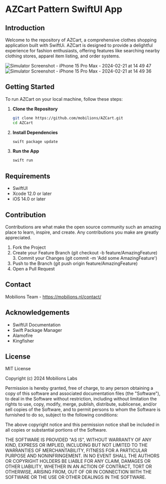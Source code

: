 # AZCart Pattern SwiftUI App

## Introduction
Welcome to the repository of AZCart, a comprehensive clothes shopping application built with SwiftUi. AZCart is designed to provide a delightful experience for fashion enthusiasts, offering features like searching nearby clothing stores, apparel item listing, and order systems.

![Simulator Screenshot - iPhone 15 Pro Max - 2024-02-21 at 14 49 47](https://github.com/mobilions/AZCart/assets/157694856/e3623591-c9d6-4ae8-90fb-7834fa7a508f)
![Simulator Screenshot - iPhone 15 Pro Max - 2024-02-21 at 14 49 36](https://github.com/mobilions/AZCart/assets/157694856/2abd03c0-f6bf-4f5e-bc98-3761974f0847)

## Getting Started
To run AZCart on your local machine, follow these steps:

1. **Clone the Repository**
    ```bash
    git clone https://github.com/mobilions/AZCart.git
    cd AZCart
    ```

2. **Install Dependencies**
    ```bash
    swift package update
    ```

3. **Run the App**
    ```bash
    swift run
    ```

## Requirements
- SwiftUI
- Xcode 12.0 or later
- iOS 14.0 or later

## Contribution
Contributions are what make the open source community such an amazing place to learn, inspire, and create. Any contributions you make are greatly appreciated.

1. Fork the Project
2. Create your Feature Branch (git checkout -b feature/AmazingFeature)
3. Commit your Changes (git commit -m 'Add some AmazingFeature')
4. Push to the Branch (git push origin feature/AmazingFeature)
5. Open a Pull Request

## Contact
Mobilions Team - https://mobilions.nl/contact/

## Acknowledgements
- SwiftUI Documentation
- Swift Package Manager
- Alamofire
- Kingfisher

## License
MIT License

Copyright (c) 2024 Mobilions Labs

Permission is hereby granted, free of charge, to any person obtaining a copy of this software and associated documentation files (the "Software"), to deal in the Software without restriction, including without limitation the rights to use, copy, modify, merge, publish, distribute, sublicense, and/or sell copies of the Software, and to permit persons to whom the Software is furnished to do so, subject to the following conditions:

The above copyright notice and this permission notice shall be included in all copies or substantial portions of the Software.

THE SOFTWARE IS PROVIDED "AS IS", WITHOUT WARRANTY OF ANY KIND, EXPRESS OR IMPLIED, INCLUDING BUT NOT LIMITED TO THE WARRANTIES OF MERCHANTABILITY, FITNESS FOR A PARTICULAR PURPOSE AND NONINFRINGEMENT. IN NO EVENT SHALL THE AUTHORS OR COPYRIGHT HOLDERS BE LIABLE FOR ANY CLAIM, DAMAGES OR OTHER LIABILITY, WHETHER IN AN ACTION OF CONTRACT, TORT OR OTHERWISE, ARISING FROM, OUT OF OR IN CONNECTION WITH THE SOFTWARE OR THE USE OR OTHER DEALINGS IN THE SOFTWARE.
